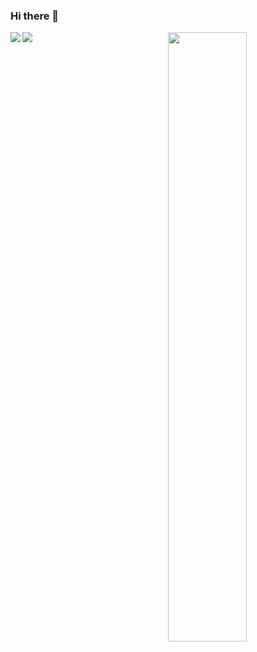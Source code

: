 ### Hi there 👋

<a href="https://github.com/anuraghazra/github-readme-stats">
  <img align="left" src="https://github-readme-stats.vercel.app/api?username=abe-tk&show_icons=true&theme=dark" />
</a>
<a href="https://github.com/anuraghazra/github-readme-stats">
  <img align="left" src="https://github-readme-stats.vercel.app/api/top-langs/?username=abe-tk&layout=compact&bg_color=30,ada996,f2f2f2,dbdbdb,eaeaea&title_color=000&text_color=000" />
</a>

<picture>
    <source media="(prefers-color-scheme: dark)" srcset="https://github-readme-stats-abe-tk.vercel.app/api?username=abe-tk&theme=dark&show_icons=true">
    <img align="right" width="50%" src="https://github-readme-stats-abe-tk.vercel.app/api?username=abe-tk&show_icons=true">
</picture>

<!--
**abe-tk/abe-tk** is a ✨ _special_ ✨ repository because its `README.md` (this file) appears on your GitHub profile.

Here are some ideas to get you started:

- 🔭 I’m currently working on ...
- 🌱 I’m currently learning ...
- 👯 I’m looking to collaborate on ...
- 🤔 I’m looking for help with ...
- 💬 Ask me about ...
- 📫 How to reach me: ...
- 😄 Pronouns: ...
- ⚡ Fun fact: ...
-->
